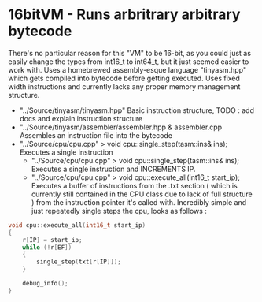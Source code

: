 # 16bitVM - Runs arbritrary arbitrary bytecode
There's no particular reason for this "VM" to be 16-bit, as you could just as easily change the types from int16_t to int64_t, but it just
seemed easier to work with. Uses a homebrewed assembly-esque language "tinyasm.hpp" which gets compiled into bytecode before getting executed.
Uses fixed width instructions and currently lacks any proper memory management structure. 

- "../Source/tinyasm/tinyasm.hpp"
  Basic instruction structure, TODO : add docs and explain instruction structure
- "../Source/tinyasm/assembler/assembler.hpp & assembler.cpp
  Assembles an instruction file into the bytecode
- "../Source/cpu/cpu.cpp" > void cpu::single_step(tasm::ins& ins);
  Executes a single instruction
  - "../Source/cpu/cpu.cpp" > void cpu::single_step(tasm::ins& ins);
  Executes a single instruction and INCREMENTS IP.
  - "../Source/cpu/cpu.cpp" > void cpu::execute_all(int16_t start_ip);
  Executes a buffer of instructions from the .txt section ( which is currently still contained in the CPU class due to lack of full structure )
   from the instruction pointer it's called with. Incredibly simple and just repeatedly single steps the cpu, looks as follows : 
```cpp
void cpu::execute_all(int16_t start_ip)
{
    r[IP] = start_ip;
    while (!r[EF])
    {
        single_step(txt[r[IP]]);
    }

    debug_info();
} 
```
